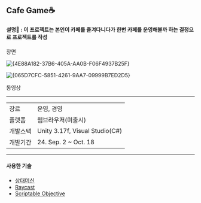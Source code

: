 <h2>Cafe Game☕</h2>

<h4>설명📝 : 이 프로젝트는 본인이 카페를 즐겨다니다가 한번 카페를 운영해볼까 하는 결정으로 프로젝트를 작성</h4>

장면

![{4E88A182-37B6-405A-AA0B-F06F4937B25F}](https://github.com/user-attachments/assets/02d150fb-f94b-4112-885c-1176af3d5c98)

![{065D7CFC-5851-4261-9AA7-09999B7ED2D5}](https://github.com/user-attachments/assets/4000fdf2-2f75-4738-947b-ceea1fdbf9c6)




동영상

<hr/>
<table>
  <tr>
    <td>장르</td><td>운영, 경영</td>
  </tr>
  <tr>
    <td>플랫폼</td><td>웹브라우저(미출시)</td>
  </tr>
  <tr>
    <td>개발스택</td><td>Unity 3.17f, Visual Studio(C#)</td>
  </tr>
  <tr>
    <td>개발기간</td><td>24. Sep. 2 ~ Oct. 18</td>
  </tr>
</table>

<hr/>
<h4>사용한 기술</h4>
<ul>
  <li><a href="https://github.com/RCO8/CafeGame/blob/main/MDfiles/TechStacks/StateMachine.md">상태머신</a></li>
  <li><a href="https://github.com/RCO8/CafeGame/blob/main/MDfiles/TechStacks/Raycast.md">Raycast</a></li>
  <li><a href="https://github.com/RCO8/CafeGame/blob/main/MDfiles/TechStacks/ScriptableObjective.md">Scriptable Objective</a></li>
</ul>

